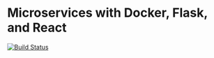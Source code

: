 # Microservices with Docker, Flask, and React

[![Build Status](https://travis-ci.org/fjallen/testdriven-app.svg?branch=master)](https://travis-ci.org/fjallen/testdriven-app)